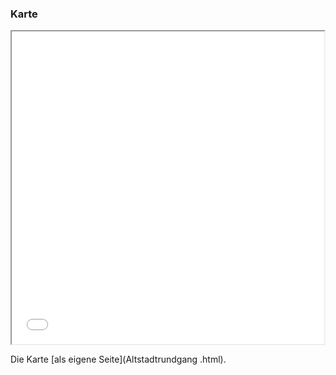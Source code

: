 ### Karte

<iframe src="Altstadtrundgang .html" height="500" width="500"></iframe>

Die Karte [als eigene Seite](Altstadtrundgang .html).
